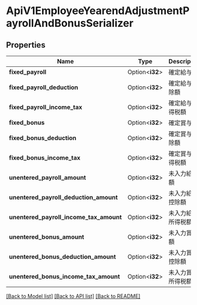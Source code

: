 # ApiV1EmployeeYearendAdjustmentPayrollAndBonusSerializer

## Properties

Name | Type | Description | Notes
------------ | ------------- | ------------- | -------------
**fixed_payroll** | Option<**i32**> | 確定給与額 | [optional]
**fixed_payroll_deduction** | Option<**i32**> | 確定給与控除額 | [optional]
**fixed_payroll_income_tax** | Option<**i32**> | 確定給与所得税額 | [optional]
**fixed_bonus** | Option<**i32**> | 確定賞与額 | [optional]
**fixed_bonus_deduction** | Option<**i32**> | 確定賞与控除額 | [optional]
**fixed_bonus_income_tax** | Option<**i32**> | 確定賞与所得税額 | [optional]
**unentered_payroll_amount** | Option<**i32**> | 未入力給与額 | [optional]
**unentered_payroll_deduction_amount** | Option<**i32**> | 未入力給与控除額 | [optional]
**unentered_payroll_income_tax_amount** | Option<**i32**> | 未入力給与所得税額 | [optional]
**unentered_bonus_amount** | Option<**i32**> | 未入力賞与額 | [optional]
**unentered_bonus_deduction_amount** | Option<**i32**> | 未入力賞与控除額 | [optional]
**unentered_bonus_income_tax_amount** | Option<**i32**> | 未入力賞与所得税額 | [optional]

[[Back to Model list]](../README.md#documentation-for-models) [[Back to API list]](../README.md#documentation-for-api-endpoints) [[Back to README]](../README.md)


